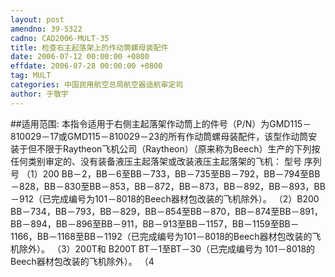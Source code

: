 ```yaml
---
layout: post
amendno: 39-5322
cadno: CAD2006-MULT-35
title: 检查右主起落架上的作动筒螺母装配件
date: 2006-07-12 00:00:00 +0800
effdate: 2006-07-28 00:00:00 +0800
tag: MULT
categories: 中国民用航空总局航空器适航审定司
author: 于敬宇
---
```


##适用范围:
本指令适用于右侧主起落架作动筒上的件号（P/N）为GMD115－810029－17或GMD115－810029－23的所有作动筒螺母装配件，该型作动筒安装于但不限于Raytheon飞机公司（Raytheon）（原来称为Beech）生产的下列按任何类别审定的、没有装备液压主起落架或改装液压主起落架的飞机：
型号  序列号
（1）200  BB－2，BB－6至BB－733，BB－735至BB－792，BB－794至BB－828，BB－830至BB－853，BB－872，BB－873，BB－892，BB－893，BB－912（已完成编号为101－8018的Beech器材包改装的飞机除外）。
（2）B200  BB－734，BB－793，BB－829，BB－854至BB－870，BB－874至BB－891，BB－894，BB－896至BB－911，BB－913至BB－1157，BB－1159至BB－1166，BB－1168至BB－1192（已完成编号为101－8018的Beech器材包改装的飞机除外）。
（3）200T和 B200T  BT－1至BT－30（已完成编号为 101－8018的Beech器材包改装的飞机除外）。
（4

